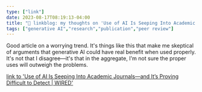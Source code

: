 ```yaml
---
type: ["link"]
date: 2023-08-17T08:19:13-04:00
title: "🔗 linkblog: my thoughts on 'Use of AI Is Seeping Into Academic Journals—and It’s Proving Difficult to Detect | WIRED'"
tags: ["generative AI","research","publication","peer review"]
---
```

Good article on a worrying trend. It's things like this that make me skeptical of arguments that generative AI could have real benefit when used properly. It's not that I disagree—it's that in the aggregate, I'm not sure the proper uses will outweigh the problems.  
 

[link to 'Use of AI Is Seeping Into Academic Journals—and It’s Proving Difficult to Detect | WIRED'](https://www.wired.com/story/use-of-ai-is-seeping-into-academic-journals-and-its-proving-difficult-to-detect/)
